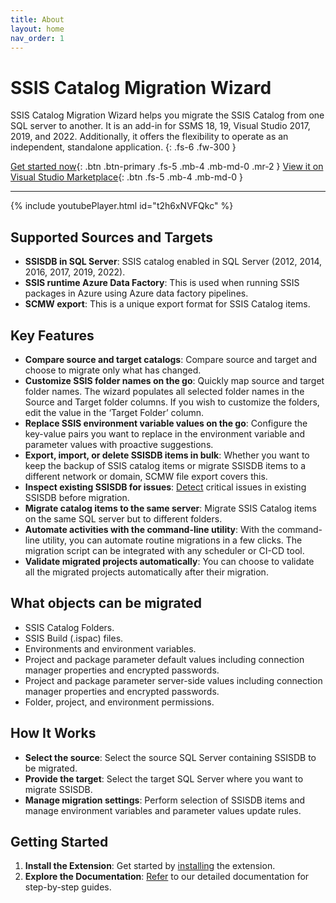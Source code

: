 ```yaml
---
title: About
layout: home
nav_order: 1
---
```


# SSIS Catalog Migration Wizard

SSIS Catalog Migration Wizard helps you migrate the SSIS Catalog from one SQL server to another. It is an add-in for SSMS 18, 19, Visual Studio 2017, 2019, and 2022. Additionally, it offers the flexibility to operate as an independent, standalone application.
{: .fs-6 .fw-300 }

[Get started now](https://ssiscataloger.azureops.org/download/){: .btn .btn-primary .fs-5 .mb-4 .mb-md-0 .mr-2 }
[View it on Visual Studio Marketplace](https://marketplace.visualstudio.com/items?itemName=AzureOps.ssiscatalogerpro){: .btn .fs-5 .mb-4 .mb-md-0 }

---

{% include youtubePlayer.html id="t2h6xNVFQkc" %}

## Supported Sources and Targets
- **SSISDB in SQL Server**: SSIS catalog enabled in SQL Server (2012, 2014, 2016, 2017, 2019, 2022). 
- **SSIS runtime Azure Data Factory**: This is used when running SSIS packages in Azure using Azure data factory pipelines.
- **SCMW export**: This is a unique export format for SSIS Catalog items.

## Key Features
- **Compare source and target catalogs**: Compare source and target and choose to migrate only what has changed.
- **Customize SSIS folder names on the go**: Quickly map source and target folder names. The wizard populates all selected folder names in the Source and Target folder columns. If you wish to customize the folders, edit the value in the ‘Target Folder’ column.
- **Replace SSIS environment variable values on the go**: Configure the key-value pairs you want to replace in the environment variable and parameter values with proactive suggestions.
- **Export, import, or delete SSISDB items in bulk**: Whether you want to keep the backup of SSIS catalog items or migrate SSISDB items to a different network or domain, SCMW file export covers this.
- **Inspect existing SSISDB for issues**: [Detect](https://azureops.org/articles/is-your-ssis-catalog-migration-ready/) critical issues in existing SSISDB before migration. 
- **Migrate catalog items to the same server**: Migrate SSIS Catalog items on the same SQL server but to different folders.
- **Automate activities with the command-line utility**: With the command-line utility, you can automate routine migrations in a few clicks. The migration script can be integrated with any scheduler or CI-CD tool.
- **Validate migrated projects automatically**: You can choose to validate all the migrated projects automatically after their migration.

## What objects can be migrated
- SSIS Catalog Folders.
- SSIS Build (.ispac) files.
- Environments and environment variables.
- Project and package parameter default values including connection manager properties and encrypted passwords.
- Project and package parameter server-side values including connection manager properties and encrypted passwords.
-  Folder, project, and environment permissions.

## How It Works
- **Select the source**: Select the source SQL Server containing SSISDB to be migrated.
- **Provide the target**: Select the target SQL Server where you want to migrate SSISDB.
- **Manage migration settings**: Perform selection of SSISDB items and manage environment variables and parameter values update rules.

## Getting Started
1. **Install the Extension**: Get started by [installing](https://ssiscataloger.azureops.org/download.html)  the extension.
2. **Explore the Documentation**: [Refer](https://ssiscataloger.azureops.org/getting-started) to our detailed documentation for step-by-step guides.


